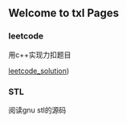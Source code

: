 ## Welcome to txl Pages

### leetcode

用c++实现力扣题目

[leetcode_solution](pages/leetcode))

### STL
阅读gnu stl的源码